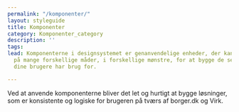 ```yaml
---
permalink: "/komponenter/"
layout: styleguide
title: Komponenter
category: Komponenter_category
description: ''
tags: 
lead: Komponenterne i designsystemet er genanvendelige enheder, der kan sættes sammen
  på mange forskellige måder, i forskellige mønstre, for at bygge de selvbetjeningsløsninger,
  dine brugere har brug for.

---
```

Ved at anvende komponenterne bliver det let og hurtigt at bygge løsninger, som er konsistente og logiske for brugeren på tværs af borger.dk og Virk.